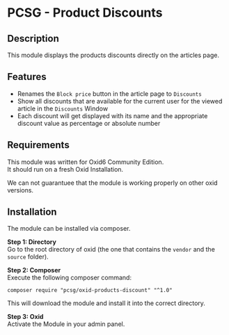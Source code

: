 # PCSG - Product Discounts

## Description

This module displays the products discounts directly on the articles page.

## Features

* Renames the `Block price` button in the article page to `Discounts`
* Show all discounts that are available for the current user for the viewed article in the `Discounts` Window
* Each discount will get displayed with its name and the appropriate discount value as percentage or absolute number

## Requirements

This module was written for Oxid6 Community Edition.  
It should run on a fresh Oxid Installation.  

We can not guarantuee that the module is working properly on other oxid versions.

## Installation

The module can be installed via composer.  

**Step 1: Directory**  
Go to the root directory of oxid (the one that contains the `vendor` and the `source` folder).  

**Step 2: Composer**  
Execute the following composer command:

```
composer require "pcsg/oxid-products-discount" "^1.0"
```

This will download the module and install it into the correct directory.

**Step 3: Oxid**  
Activate the Module in your admin panel.



